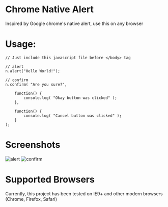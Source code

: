 # Chrome Native Alert
Inspired by Google chrome's native alert, use this on any browser

# Usage:

	// Just include this javascript file before </body> tag

	// alert
	n.alert("Hello World!");

	// confirm 
	n.confirm( "Are you sure?", 
	
		function() {
			console.log( "Okay button was clicked" );
		},

		function() {
			console.log( "Cancel button was clicked" );
		}
	);

# Screenshots
![alert](http://i68.tinypic.com/2nsp0rl.png)
![confirm](http://i64.tinypic.com/55pc9w.png)

# Supported Browsers
Currently, this project has been tested on IE9+ and other modern browsers (Chrome, Firefox, Safari)
